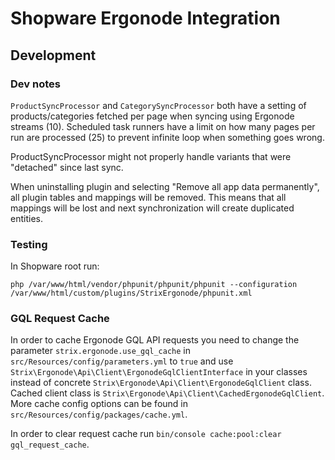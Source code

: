 # Shopware Ergonode Integration

## Development

### Dev notes

`ProductSyncProcessor` and `CategorySyncProcessor` both have a setting of products/categories fetched per page when
syncing using Ergonode streams (10). Scheduled task runners have a limit on how many pages per run are processed (25) to
prevent infinite loop when something goes wrong.

ProductSyncProcessor might not properly handle variants that were "detached" since last sync.

When uninstalling plugin and selecting "Remove all app data permanently", all plugin tables and mappings will be
removed. This means that all mappings will be lost and next synchronization will create duplicated entities.

### Testing

In Shopware root run:

`php /var/www/html/vendor/phpunit/phpunit/phpunit --configuration /var/www/html/custom/plugins/StrixErgonode/phpunit.xml`

### GQL Request Cache

In order to cache Ergonode GQL API requests you need to change the parameter `strix.ergonode.use_gql_cache` in
`src/Resources/config/parameters.yml` to `true` and use `Strix\Ergonode\Api\Client\ErgonodeGqlClientInterface` in your
classes instead of concrete `Strix\Ergonode\Api\Client\ErgonodeGqlClient` class. Cached client class is
`Strix\Ergonode\Api\Client\CachedErgonodeGqlClient`. More cache config options can be found in
`src/Resources/config/packages/cache.yml`.

In order to clear request cache run `bin/console cache:pool:clear gql_request_cache`.